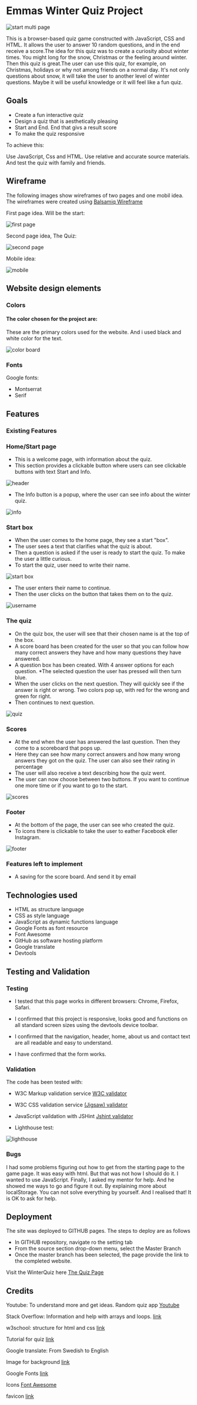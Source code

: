 # Emmas Winter Quiz Project

![start multi page](/assets/image/Ska%CC%88rmavbild%202022-09-24%20kl.%2012.37.25.png)

This is a browser-based quiz game constructed with JavaScript, CSS and HTML. It allows the user to answer 10 random questions, and in the end receive a score.The idea for this quiz was to create a curiosity about winter times. You might long for the snow, Christmas or the feeling around winter. Then this quiz is great.The user can use this quiz, for example, on Christmas, holidays or why not among friends on a normal day.
It's not only questions about snow, it will take the user to another level of winter questions. Maybe it will be useful knowledge or it will feel like a fun quiz.


## Goals

* Create a fun interactive quiz
* Design a quiz that is aesthetically pleasing
* Start and End. End that givs a result score
* To make the quiz responsive

To achieve this:

 Use JavaScript, Css and HTML. Use relative and accurate source materials.
 And test the quiz with family and friends.

 ## Wireframe
 The following images show wireframes of two pages and one mobil idea. The wireframes were created using [Balsamiq Wireframe](https://balsamiq.com/)

 First page idea. Will be the start:

 ![first page](/assets/image/ny2.png) 

  Second page idea, The Quiz:

 ![second page](/assets/image/ny.png)

 Mobile idea:

 ![mobile](/assets/image/Ska%CC%88rmavbild%202022-09-20%20kl.%2010.13.07.png)

## Website design elements

### Colors

#### The color chosen for the project are:

These are the primary colors used for the website.
And i used black and white color for the text.

![color board](/assets/image/colors%20board.png)

### Fonts

Google fonts:
* Montserrat
* Serif

 ## Features

 ### Existing Features


### Home/Start page

* This is a welcome page, with information about the quiz.
* This section provides a clickable button where users can see clickable buttons with text Start and Info.

![header](/assets/image/header.png)

* The Info button is a popup, where the user can see info about the winter quiz.

![info](/assets/image/info.png)

### Start box

* When the user comes to the home page, they see a start "box".
* The user sees a text that clarifies what the quiz is about.
* Then a question is asked if the user is ready to start the quiz. To make the user a little curious.
* To start the quiz, user need to write their name.

![start box](/assets/image/firstpage.png)

* The user enters their name to continue.
* Then the user clicks on the button that takes them on to the quiz.

![username](/assets/image/username.png)

### The quiz

* On the quiz box, the user will see that their chosen name is at the top of the box.
* A score board has been created for the user so that you can follow how many correct answers they have and how many questions they have answered.
* A question box has been created. With 4 answer options for each question.
*The selected question the user has pressed will then turn blue.
* When the user clicks on the next question. They will quickly see if the answer is right or wrong. Two colors pop up, with red for the wrong and green for right.
* Then continues to next question.

![quiz](/assets/image/quizgame.png)

### Scores
* At the end when the user has answered the last question. Then they come to a scoreboard that pops up.
* Here they can see how many correct answers and how many wrong answers they got on the quiz. The user can also see their rating in percentage
* The user will also receive a text describing how the quiz went.
* The user can now choose between two buttons. If you want to continue one more time or if you want to go to the start.

![scores](/assets/image/score.png)
 
 ### Footer
 * At the bottom of the page, the user can see who created the quiz.
 * To icons there is clickable to take the user to eather Facebook eller Instagram.

 ![footer](/assets/image/footer.png)

 ### Features left to implement
 * A saving for the score board. And send it by email

## Technologies used

* HTML as structure language
* CSS as style language
* JavaScript as dynamic functions language
* Google Fonts as font resource
* Font Awesome
* GitHub as software hosting platform
* Google translate
* Devtools

## Testing and Validation

### Testing

* I tested that this page works in different browsers: Chrome, Firefox, Safari.

* I confirmed that this project is responsive, looks good and functions on all standard screen sizes using the devtools device toolbar.

* I confirmed that the navigation, header, home, about us and contact text are all readable and easy to understand.

* I have confirmed that the form works.

### Validation

The code has been tested with:

* W3C Markup validation service [W3C validator](https://validator.w3.org/nu/?doc=https%3A%2F%2Femmarubih.github.io%2FWinterQuiz%2F)

* W3C CSS validation service [(Jigsaw) validator](https://jigsaw.w3.org/css-validator/validator?uri=https%3A%2F%2Femmarubih.github.io%2FWinterQuiz%2F&profile=css3svg&usermedium=all&warning=1&vextwarning=&lang=sv)

* JavaScript vaildation with JSHint [Jshint validator](https://jshint.com/)

* Lighthouse test:

![lighthouse](/assets/image/validation.png)

### Bugs
I had some problems figuring out how to get from the starting page to the game page. It was easy with html. But that was not how I should do it. I wanted to use JavaScript. Finally, I asked my mentor for help. And he showed me ways to go and figure it out. By explaining more about localStorage. You can not solve everything by yourself. And I realised that! It is OK to ask for help.


## Deployment

The site was deployed to GITHUB pages. The steps to deploy are as follows
* In GITHUB repository, navigate ro the setting tab
* From the source section drop-down menu, select the Master Branch
* Once the master branch has been selected, the page provide the link to the completed website.

Visit the WinterQuiz here [The Quiz Page](https://emmarubih.github.io/WinterQuiz/)

## Credits

Youtube: To understand more and get ideas. Random quiz app [Youtube](https://youtu.be/QU6z69P5BrU)

Stack Overflow: Information and help with arrays and loops. [link](https://stackoverflow.com/)

w3school: structure for html and css [link](https://www.w3schools.com/)

Tutorial for quiz [link](https://simplestepscode.com/javascript-quiz-tutorial/)

Google translate: From Swedish to English

Image for background [link](https://www.freepik.com)

Google Fonts [link](https://fonts.google.com/)

Icons [Font Awesome](https://fontawesome.com/v5/search)

favicon [link](https://favicon.io/)

